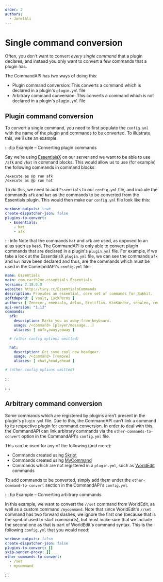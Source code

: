 ```yaml
---
order: 2
authors:
  - JorelAli
---
```


# Single command conversion

Often, you don't want to convert _every single command_ that a plugin declares, and instead you only want to convert a few commands that a plugin has.

The CommandAPI has two ways of doing this:

- Plugin command conversion: This converts a command which is declared in a plugin's `plugin.yml` file
- Arbitrary command conversion: This converts a command which is not declared in a plugin's `plugin.yml` file

## Plugin command conversion

To convert a single command, you need to first populate the `config.yml` with the name of the plugin and commands to be converted. To illustrate this, we'll use an example:

::::tip Example – Converting plugin commands

Say we're using [EssentialsX](https://www.spigotmc.org/resources/essentialsx.9089/) on our server and we want to be able to use `/afk` and `/hat` in command blocks. This would allow us to use (for example) the following commands in command blocks:

```mccmd
/execute as @p run afk
/execute as @p run hat
```

To do this, we need to add `Essentials` to our `config.yml` file, and include the commands `afk` and `hat` as the commands to be converted from the Essentials plugin. This would then make our `config.yml` file look like this:

```yaml
verbose-outputs: true
create-dispatcher-json: false
plugins-to-convert: 
  - Essentials: 
    - hat
    - afk
```

::: info
Note that the commands `hat` and `afk` are used, as opposed to an alias such as `head`. The CommandAPI is only able to convert plugin commands that are declared in a plugin's `plugin.yml` file. For example, if we take a look at the EssentialsX `plugin.yml` file, we can see the commands `afk` and `hat` have been declared and thus, are the commands which must be used in the CommandAPI's `config.yml` file:

```yaml
name: Essentials
main: com.earth2me.essentials.Essentials
version: 2.18.0.0
website: http://tiny.cc/EssentialsCommands
description: Provides an essential, core set of commands for Bukkit.
softdepend: [ Vault, LuckPerms ]
authors: [ Zenexer, ementalo, Aelux, Brettflan, KimKandor, snowleo, ceulemans, Xeology, KHobbits, md_5, Iaccidentally, drtshock, vemacs, SupaHam, md678685 ]
api-version: "1.13"
commands:
  afk:
    description: Marks you as away-from-keyboard.
    usage: /<command> [player/message...]
    aliases: [ eafk,away,eaway ]

  # (other config options omitted)

  hat:
    description: Get some cool new headgear.
    usage: /<command> [remove]
    aliases: [ ehat,head,ehead ]

# (other config options omitted)
```

:::

::::

## Arbitrary command conversion

Some commands which are registered by plugins aren’t present in the plugin's `plugin.yml` file. Due to this, the CommandAPI can’t link a command to its respective plugin for command conversion. In order to deal with this, the CommandAPI can link arbitrary commands via the `other-commands-to-convert` option in the CommandAPI's `config.yml` file.

This can be used for any of the following (and more):

- Commands created using [Skript](https://github.com/SkriptLang/Skript)
- Commands created using [MyCommand](https://dev.bukkit.org/projects/mycommand)
- Commands which are not registered in a `plugin.yml`, such as [WorldEdit](https://dev.bukkit.org/projects/worldedit) commands

To add commands to be converted, simply add them under the `other-command-to-convert` section in the CommandAPI's `config.yml`.

::: tip Example – Converting arbitrary commands

In this example, we want to convert the `//set` command from WorldEdit, as well as a custom command `/mycommand`. Note that since WorldEdit's `//set` command has two forward slashes, we ignore the first one (because that is the symbol used to start commands), but must make sure that we include the second one as that is part of WorldEdit's command syntax. This is the following `config.yml` that you would need:

```yaml
verbose-outputs: false
create-dispatcher-json: false
plugins-to-convert: []
skip-sender-proxy: []
other-commands-to-convert:
  - /set
  - mycommand
```

:::
